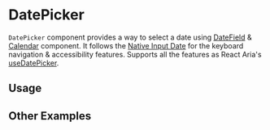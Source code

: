 # DatePicker

`DatePicker` component provides a way to select a date using
[DateField](./datefield) & [Calendar](./calendar.md) component. It follows the
[Native Input Date](https://developer.mozilla.org/en-US/docs/Web/HTML/Element/input/date)
for the keyboard navigation & accessibility features. Supports all the features
as React Aria's
[useDatePicker](https://react-spectrum.adobe.com/react-aria/useDatePicker.html#features).

<!-- ADD_TOC -->

## Usage

<!-- ADD_EXAMPLE src/datepicker/stories/templates/DatePickerBasicJsx.ts -->

<!-- CODESANDBOX
link_title: DatePicker
js: src/datepicker/stories/templates/DatePickerBasicJsx.ts
css: src/datepicker/stories/templates/DatePickerBasicCss.ts
files: [src/datepicker/stories/templates/UtilsJsx.ts, src/calendar/stories/templates/CalendarBasicJsx.ts, src/datefield/stories/templates/DateFieldBasicJsx.ts]
-->
<!-- CODESANDBOX
link_title: DatePicker TS
tsx: src/datepicker/stories/templates/DatePickerBasicTsx.ts
css: src/datepicker/stories/templates/DatePickerBasicCss.ts
files: [src/datepicker/stories/templates/UtilsTsx.ts, src/calendar/stories/templates/CalendarBasicTsx.ts, src/datefield/stories/templates/DateFieldBasicTsx.ts]
-->

## Other Examples

<!-- CODESANDBOX
link_title: DatePicker Styled
js: src/datepicker/stories/templates/DatePickerStyledJsx.ts
css: src/datepicker/stories/templates/DatePickerBasicCss.ts
files: [src/datepicker/stories/templates/UtilsJsx.ts, src/calendar/stories/templates/CalendarStyledJsx.ts, src/datefield/stories/templates/DateFieldStyledJsx.ts]
-->
<!-- CODESANDBOX
link_title: DatePicker Styled TS
tsx: src/datepicker/stories/templates/DatePickerStyledTsx.ts
css: src/datepicker/stories/templates/DatePickerBasicCss.ts
files: [src/datepicker/stories/templates/UtilsTsx.ts, src/calendar/stories/templates/CalendarStyledTsx.ts, src/datefield/stories/templates/DateFieldStyledTsx.ts]
-->

<!-- ADD_COMPOSITION src/datepicker -->

<!-- ADD_PROPS src/datepicker -->
